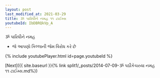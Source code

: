 ```yaml
---
layout: post
last_modified_at: 2021-03-29
title: ૐ પારિધીને નમહ ૧૧ ટાઈમ્સ
youtubeId: IbDBRQkVp_A
---
```

 
 
 ૐ પારિધીને નમહ  
 
 -  જે આપણો કિલ્લાની જેમ વિરોધ કરે છે 
 
  
 
  
 
 
 
 
 
 


{% include youtubePlayer.html id=page.youtubeId %}
 
[Next]({{ site.baseurl }}{% link  split1/_posts/2014-07-09-ૐ પઠીકેચરયા નમહ ૧૧ ટાઈમ્સ.md%})
 
